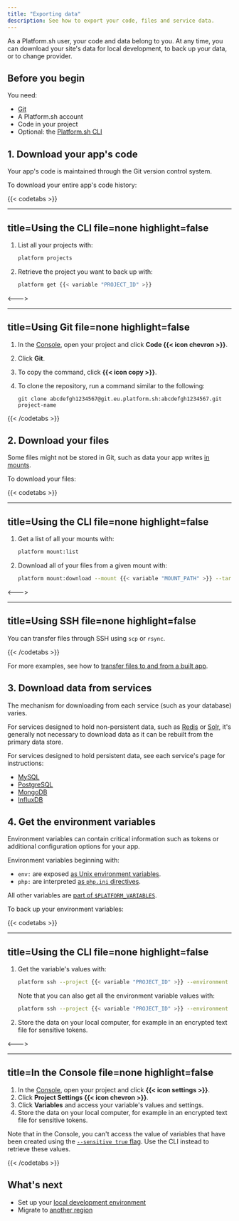 ```yaml
---
title: "Exporting data"
description: See how to export your code, files and service data.
---
```


As a Platform.sh user, your code and data belong to you.
At any time, you can download your site's data for local development, to back up your data, or to change provider.
## Before you begin

You need:

- [Git](https://git-scm.com/downloads)
- A Platform.sh account
- Code in your project
- Optional: the [Platform.sh CLI](../administration/cli/_index.md)

## 1. Download your app's code

Your app's code is maintained through the Git version control system.

To download your entire app's code history:

{{< codetabs >}}

---
title=Using the CLI
file=none
highlight=false
---

1. List all your projects with:

   ```bash
   platform projects
   ```

2. Retrieve the project you want to back up with:

   ```bash
   platform get {{< variable "PROJECT_ID" >}}
   ```

<--->

---
title=Using Git
file=none
highlight=false
---

1. In the [Console](https://console.platform.sh/), open your project and click **Code {{< icon chevron >}}**.
2. Click **Git**.
3. To copy the command, click **{{< icon copy >}}**.
4. To clone the repository, run a command similar to the following:

   ```text
   git clone abcdefgh1234567@git.eu.platform.sh:abcdefgh1234567.git project-name
   ```

{{< /codetabs >}}

## 2. Download your files

Some files might not be stored in Git,
such as data your app writes [in mounts](../create-apps/app-reference.md#mounts).

To download your files:

{{< codetabs >}}

---
title=Using the CLI
file=none
highlight=false
---

1. Get a list of all your mounts with:

   ```bash
   platform mount:list
   ```

2. Download all of your files from a given mount with:

   ```bash
   platform mount:download --mount {{< variable "MOUNT_PATH" >}} --target ./{{< variable "LOCAL_FOLDER" >}}
   ```

<--->

---
title=Using SSH
file=none
highlight=false
---

You can transfer files through SSH using `scp` or `rsync`.

{{< /codetabs >}}

For more examples, see how to [transfer files to and from a built app](../development/file-transfer.md).

## 3. Download data from services

The mechanism for downloading from each service (such as your database) varies.

For services designed to hold non-persistent data, such as [Redis](../add-services/redis.md) or [Solr](../add-services/solr.md),
it's generally not necessary to download data as it can be rebuilt from the primary data store.

For services designed to hold persistent data, see each service's page for instructions:

- [MySQL](../add-services/mysql/_index.md#exporting-data)
- [PostgreSQL](../add-services/postgresql.md#exporting-data)
- [MongoDB](../add-services/mongodb.md#exporting-data)
- [InfluxDB](../add-services/influxdb.md#exporting-data)

## 4. Get the environment variables

Environment variables can contain critical information such as tokens or additional configuration options for your app.

Environment variables beginning with:

- `env:` are exposed [as Unix environment variables](../development/variables/_index.md#top-level-environment-variables).
- `php:` are interpreted [as `php.ini` directives](../development/variables/_index.md#php-specific-variables).

All other variables are [part of `$PLATFORM_VARIABLES`](../development/variables/use-variables.md#use-platformsh-provided-variables).

To back up your environment variables:

{{< codetabs >}}

---
title=Using the CLI
file=none
highlight=false
---

1. Get the variable's values with:

   ```bash
   platform ssh --project {{< variable "PROJECT_ID" >}} --environment {{< variable "ENVIRONMENT" >}} -- 'echo $PLATFORM_VARIABLES | base64 -d | jq'
   ```

   Note that you can also get all the environment variable values with:

   ```bash
   platform ssh --project {{< variable "PROJECT_ID" >}} --environment {{< variable "ENVIRONMENT" >}} -- env
   ```

2. Store the data on your local computer, for example in an encrypted text file for sensitive tokens.

<--->

---
title=In the Console
file=none
highlight=false
---

1. In the [Console](https://console.platform.sh/), open your project and click **{{< icon settings >}}**.
2. Click **Project Settings {{< icon chevron >}}**.
3. Click **Variables** and access your variable's values and settings.
4. Store the data on your local computer, for example in an encrypted text file for sensitive tokens.

Note that in the Console, you can't access the value of variables that have been created using the [`--sensitive true` flag](../development/variables/set-variables.md#variable-options).
Use the CLI instead to retrieve these values.

{{< /codetabs >}}

## What's next

- Set up your [local development environment](../development/local/_index.md)
- Migrate to [another region](../projects/region-migration.md)
